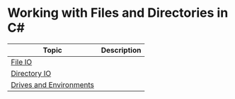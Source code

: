 # Working with Files and Directories in C#

| Topic | Description |
| ----- | ----------- | 
| [File IO](https://github.com/EthanC2/Notes-and-Writeups/blob/main/C%23/Filesystem/File%20IO.md) |  |
| [Directory IO](https://github.com/EthanC2/Notes-and-Writeups/blob/main/C%23/Filesystem/Directories.md) |  |
| [Drives and Environments](https://github.com/EthanC2/Notes-and-Writeups/blob/main/C%23/Filesystem/Drives%20and%20Environments.md) |  |
